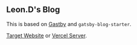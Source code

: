 ## Leon.D's Blog

This is based on [Gastby](https://github.com/gatsbyjs/gatsby) and `gatsby-blog-starter`.

[Target Website](https://kongfandong.cn/) or [Vercel Server](https://leon-kfd.vercel.app/).

